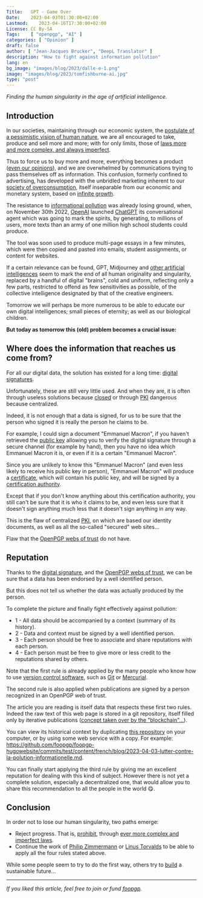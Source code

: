 ```yaml
---
Title:   GPT - Game Over
Date:    2023-04-03T01:30:00+02:00
Lastmod:    2023-04-16T17:30:00+02:00
License: CC By-SA
Tags:    [ "openpgp", "AI" ]
categories: [ "Opinion" ]
draft: false
author: [ "Jean-Jacques Brucker", "DeepL Translator" ]
description: "How to fight against information pollution"
lang: en
bg_image: "images/blog/2023/dalle-e-1.png"
image: "images/blog/2023/tomfishburne-ai.jpg"
type: "post"
---
```


*Finding the human singularity in the age of artificial intelligence.*

## Introduction

In our societies, maintaining through our economic system, the [postulate of a pessimistic vision of human nature](https://en.wikipedia.org/wiki/Homo_homini_lupus), we are all encouraged to take, produce and sell more and more; with for only limits, those of [laws more and more complex, and always imperfect](https://en.wikipedia.org/wiki/Leviathan_(Hobbes_book)).

Thus to force us to buy more and more, everything becomes a product ([even our opinions](https://en.wikipedia.org/wiki/Facebook%E2%80%93Cambridge_Analytica_data_scandal)), and we are overwhelmed by communications trying to pass themselves off as information. This confusion, formerly confined to advertising, has developed with the unbridled marketing inherent to our [society of overconsumption](https://en.wikipedia.org/wiki/Consumer_society), itself inseparable from our economic and monetary system, based on [infinite growth](https://en.wikipedia.org/wiki/Technocracy).

The resistance to [informational pollution](https://en.wikipedia.org/wiki/Information_pollution) was already losing ground, when, on November 30th 2022, [OpenAI](https://en.wikipedia.org/wiki/OpenAI) launched [ChatGPT](https://en.wikipedia.org/wiki/ChatGPT) its conversational agent which was going to mark the spirits, by generating, to millions of users, more texts than an army of one million high school students could produce.

The tool was soon used to produce multi-page essays in a few minutes, which were then copied and pasted into emails, student assignments, or content for websites.

If a certain relevance can be found, GPT, Midjourney and [other artificial intelligences](https://en.wikipedia.org/wiki/Generative_art) seem to mark the end of all human originality and singularity, replaced by a handful of digital "brains", cold and uniform, reflecting only a few parts, restricted to offend as few sensitivities as possible, of the collective intelligence designated by that of the creative engineers.

Tomorrow we will perhaps be more numerous to be able to educate our own digital intelligences; small pieces of eternity; as well as our biological children.

**But today as tomorrow this (old) problem becomes a crucial issue:**

## Where does the information that reaches us come from?

For all our digital data, the solution has existed for a long time: [digital signatures](https://en.wikipedia.org/wiki/Digital_signature).

Unfortunately, these are still very little used. And when they are, it is often through useless solutions because [closed](https://en.wikipedia.org/wiki/Proprietary_software) or through [PKI](https://en.wikipedia.org/wiki/Public_key_infrastructure) dangerous because centralized.


Indeed, it is not enough that a data is signed, for us to be sure that the person who signed it is really the person he claims to be.

For example, I could sign a document "Emmanuel Macron", if you haven't retrieved the [public key](https://en.wikipedia.org/wiki/Public-key_cryptography) allowing you to verify the digital signature through a secure channel (for example by hand), then you have no idea which Emmanuel Macron it is, or even if it is a certain "Emmanuel Macron".

Since you are unlikely to know this "Emmanuel Macron" (and even less likely to receive his public key in person), "Emmanuel Macron" will produce a [certificate](https://en.wikipedia.org/wiki/Public_key_certificate), which will contain his public key, and will be signed by a [certification authority](https://en.wikipedia.org/wiki/Certificate_authority).

Except that if you don't know anything about this certification authority, you still can't be sure that it is who it claims to be, and even less sure that it doesn't sign anything much less that it doesn't sign anything in any way.

This is the flaw of centralized [PKI](https://en.wikipedia.org/wiki/Public_key_infrastructure), on which are based our identity documents, as well as all the so-called "secured" web sites...

Flaw that the [OpenPGP webs of trust](https://en.wikipedia.org/wiki/Web_of_trust) do not have.

## Reputation

Thanks to the [digital signature](https://en.wikipedia.org/wiki/Digital_signature), and the [OpenPGP webs of trust](https://en.wikipedia.org/wiki/Web_of_trust), we can be sure that a data has been endorsed by a well identified person.

But this does not tell us whether the data was actually produced by the person.

To complete the picture and finally fight effectively against
pollution:

* 1 - All data should be accompanied by a context (summary of its history).
* 2 - Data and context must be signed by a well identified person.
* 3 - Each person should be free to associate and share reputations with each person.
* 4 - Each person must be free to give more or less credit to the reputations shared by others.

Note that the first rule is already applied by the many people who
know how to use [version control software](https://en.wikipedia.org/wiki/Version_control_system), such as [Git](https://en.wikipedia.org/wiki/Git) or [Mercurial](https://en.wikipedia.org/wiki/Mercurial).

The second rule is also applied when publications are signed by
a person recognized in an OpenPGP web of trust.

The article you are reading is itself data that respects these first two
rules. Indeed the raw text of this web page is stored in a git repository,
itself filled only by iterative publications ([concept taken over by
the "blockchain"...](https://netfuture.ch/2022/02/git-pgp-blockchain-comparison/)).

You can view its historical context by duplicating [this repository](https://github.com/foopgp/foopgp-hugowebsite/) on your computer, or by using some web service with a copy. For example: <https://github.com/foopgp/foopgp-hugowebsite/commits/test/content/french/blog/2023-04-03-lutter-contre-la-polution-informationelle.md>.

You can finally start applying the third rule by giving me an
excellent reputation for dealing with this kind of subject. However there is not yet a complete solution, especially a decentralized one, that would allow you to share
this recommendation to all the people in the world 😋.

## Conclusion

In order not to lose our human singularity, two paths emerge:

* Reject progress. That is, [prohibit](https://www.numerama.com/tech/1324324-litalie-reclame-larret-de-chatgpt-au-nom-du-rgpd.html), through [ever more complex and imperfect laws](https://www.europarl.europa.eu/news/fr/headlines/society/20201015STO89417/regles-sur-l-ia-ce-que-veut-le-parlement-europeen).
* Continue the work of [Philip Zimmermann](https://en.wikipedia.org/wiki/Phil_Zimmermann) or [Linus Torvalds](https://en.wikipedia.org/wiki/Linus_Torvalds) to be able to apply all the four rules stated above.

While some people seem to try to do the first way,
others try to [build](https://datatracker.ietf.org/wg/openpgp/charter/) a sustainable future...

---

*If you liked this article, feel free to join or fund [foopgp](/about/legal-notice/).*
